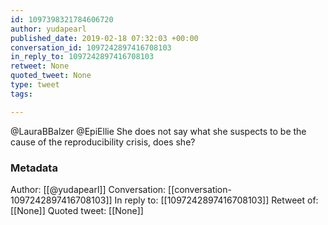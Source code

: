 ```yaml
---
id: 1097398321784606720
author: yudapearl
published_date: 2019-02-18 07:32:03 +00:00
conversation_id: 1097242897416708103
in_reply_to: 1097242897416708103
retweet: None
quoted_tweet: None
type: tweet
tags:

---
```


@LauraBBalzer @EpiEllie She does not say what she suspects to be  the cause of the reproducibility crisis, does she?

### Metadata

Author: [[@yudapearl]]
Conversation: [[conversation-1097242897416708103]]
In reply to: [[1097242897416708103]]
Retweet of: [[None]]
Quoted tweet: [[None]]
